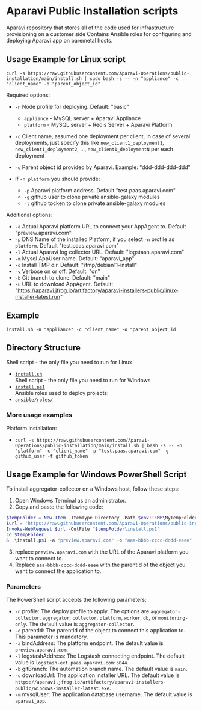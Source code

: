 # Aparavi Public Installation scripts

Aparavi repository that stores all of the code used for infrastructure provisioning on a customer side
Contains Ansible roles for configuring and deploying Aparavi app on baremetal hosts.

## Usage Example for Linux script

`curl -s https://raw.githubusercontent.com/Aparavi-Operations/public-installation/main/install.sh | sudo bash -s -- -n "appliance" -c "client_name" -o "parent_object_id"`

Required options:
* `-n` Node profile for deploying. Default: "basic"  
  * `appliance`  - MySQL server + Aparavi Appliance
  * `platform`   - MySQL server + Redis Server + Aparavi Platform

* `-c` Client name, assumed one deployment per client, in case of several deployments, just specify this like `new_client1_deployment1`, `new_client1_deployment2`, ..., `new_client1_deploymentN` per each deployment
* `-o` Parent object id provided by Aparavi. Example: "ddd-ddd-ddd-ddd"

* if `-n platform` you should provide:
  * `-p` Aparavi platform address. Default "test.paas.aparavi.com"
  * `-g` github user to clone private ansible-galaxy modules
  * `-t` github tocken to clone private ansible-galaxy modules

Additional options:
* `-a` Actual Aparavi platform URL to connect your AppAgent to. Default "preview.aparavi.com"
* `-p` DNS Name of the installed Platform, if you select `-n` profile as `platform`. Default "test.paas.aparavi.com"
* `-l` Actual Aparavi log collector URL. Default: "logstash.aparavi.com"
* `-m` Mysql AppUser name. Default: "aparavi_app"
* `-d` Install TMP dir. Default: "/tmp/debian11-install"
* `-v` Verbose on or off. Default: "on"
* `-b` Git branch to clone. Default: "main"
* `-u` URL to download AppAgent. Default: "https://aparavi.jfrog.io/artifactory/aparavi-installers-public/linux-installer-latest.run"

## Example
`install.sh -n "appliance" -c "client_name" -o "parent_object_id`

## Directory Structure

Shell script - the only file you need to run for Linux
* [`install.sh`](install.sh)   
Shell script - the only file you need to run for Windows
* [`install.ps1`](install.sh)   
Ansible roles used to deploy projects:
* [`ansible/roles/`](ansible/roles/)   

### More usage examples   

Platform installation:    
* `curl -s https://raw.githubusercontent.com/Aparavi-Operations/public-installation/main/install.sh | bash -s -- -n "platform" -c "client_name" -p "test.paas.aparavi.com" -g github_user -t github_token` 

## Usage Example for Windows PowerShell Script

To install aggregator-collector on a Windows host, follow these steps:

1. Open Windows Terminal as an administrator.   
2. Copy and paste the following code:   

```powershell
$tempFolder = New-Item -ItemType Directory -Path $env:TEMP\MyTempFolder
$url = 'https://raw.githubusercontent.com/Aparavi-Operations/public-installation/main/install.ps1'
Invoke-WebRequest $url -OutFile "$tempFolder\install.ps1"
cd $tempFolder
& .\install.ps1 -a "preview.aparavi.com" -o "aaa-bbbb-cccc-dddd-eeee"
```
3. replace `preview.aparavi.com` with the URL of the Aparavi platform you want to connect to.
4. Replace `aaa-bbbb-cccc-dddd-eeee` with the parentId of the object you want to connect the application to.

### Parameters

The PowerShell script accepts the following parameters:

* `-n` profile: The deploy profile to apply. The options are `aggregator-collector`, `aggregator`, `collector`, `platform`, `worker`, `db`, or `monitoring-only`. The default value is `aggregator-collector`.
* `-o` parentId: The parentId of the object to connect this application to. This parameter is mandatory.
* `-a` bindAddress: The platform endpoint. The default value is `preview.aparavi.com`.
* `-l` logstashAddress: The Logstash connecting endpoint. The default value is `logstash-ext.paas.aparavi.com:5044`.
* `-b` gitBranch: The automation branch name. The default value is `main`.
* `-u` downloadUrl: The application installer URL. The default value is `https://aparavi.jfrog.io/artifactory/aparavi-installers-public/windows-installer-latest.exe`.
* `-m` mysqlUser: The application database username. The default value is `aparavi_app`.
